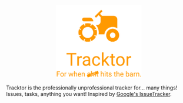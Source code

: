 <p align="center">
    <img src=".github/tracktor.svg" height="200" alt="tracktor">
</p>

Tracktor is the professionally unprofessional tracker for... many things! Issues, tasks, anything you want! Inspired by [Google's IssueTracker](https://issuetracker.google.com/).